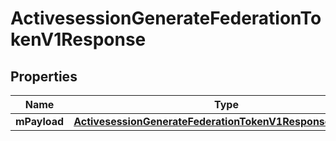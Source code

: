 
# ActivesessionGenerateFederationTokenV1Response

## Properties
| Name | Type | Description | Notes |
| ------------ | ------------- | ------------- | ------------- |
| **mPayload** | [**ActivesessionGenerateFederationTokenV1ResponseMPayload**](ActivesessionGenerateFederationTokenV1ResponseMPayload.md) |  |  |




